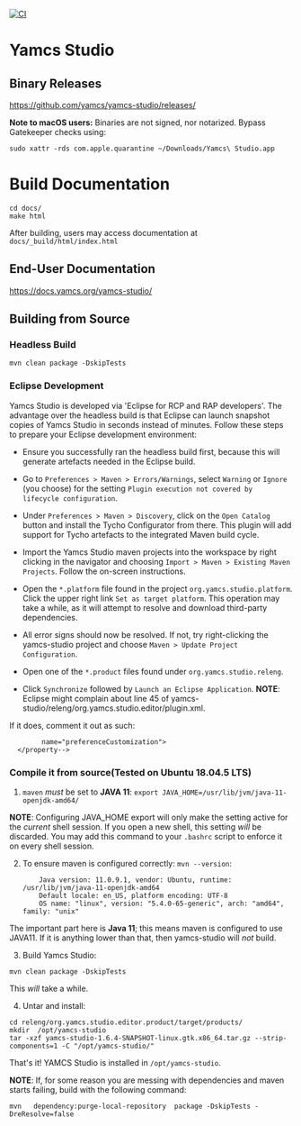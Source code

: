 
[![CI](https://github.com/WindhoverLabs/yamcs-studio/actions/workflows/ci.yml/badge.svg)](https://github.com/WindhoverLabs/yamcs-studio/actions/workflows/ci.yml)
# Yamcs Studio

## Binary Releases

https://github.com/yamcs/yamcs-studio/releases/

**Note to macOS users:** Binaries are not signed, nor notarized. Bypass Gatekeeper checks using:
```
sudo xattr -rds com.apple.quarantine ~/Downloads/Yamcs\ Studio.app
```

# Build Documentation
```
cd docs/
make html
```
After building, users may access documentation at `docs/_build/html/index.html`

## End-User Documentation

https://docs.yamcs.org/yamcs-studio/


## Building from Source

### Headless Build

```
mvn clean package -DskipTests
```


### Eclipse Development

Yamcs Studio is developed via 'Eclipse for RCP and RAP developers'. The advantage over the headless build is that Eclipse can launch snapshot copies of Yamcs Studio in seconds instead of minutes. Follow these steps to prepare your Eclipse development environment:

- Ensure you successfully ran the headless build first, because this will generate artefacts needed in the Eclipse build.

- Go to `Preferences > Maven > Errors/Warnings`, select `Warning` or `Ignore` (you choose) for the setting `Plugin execution not covered by lifecycle configuration`.

- Under `Preferences > Maven > Discovery`, click on the `Open Catalog` button and install the Tycho Configurator from there. This plugin will add support for Tycho artefacts to the integrated Maven build cycle.

- Import the Yamcs Studio maven projects into the workspace by right clicking in the navigator and choosing `Import > Maven > Existing Maven Projects`. Follow the on-screen instructions.

- Open the `*.platform` file found in the project `org.yamcs.studio.platform`. Click the upper right link `Set as target platform`. This operation may take a while, as it will attempt to resolve and download third-party dependencies.

- All error signs should now be resolved. If not, try right-clicking the yamcs-studio project and choose `Maven > Update Project Configuration`.

- Open one of the `*.product` files found under `org.yamcs.studio.releng`.

- Click `Synchronize` followed by `Launch an Eclipse Application`. **NOTE**: Eclipse might complain about line 45 of yamcs-studio/releng/org.yamcs.studio.editor/plugin.xml.

If it does, comment it out as such:

```<!--property
        name="preferenceCustomization">
  </property-->
```


### Compile it from source(Tested on Ubuntu 18.04.5 LTS)

1. `maven` _must_ be set to __JAVA 11__:
    `export JAVA_HOME=/usr/lib/jvm/java-11-openjdk-amd64/`

__NOTE__: Configuring JAVA_HOME export will only make the setting active for the _current_ shell session. If you open
           a new shell, this setting _will_ be discarded. You may add this command to your  `.bashrc` script to  enforce
            it on every shell session.

2. To ensure maven is configured correctly:
    `mvn --version`:
   
    ```
        Java version: 11.0.9.1, vendor: Ubuntu, runtime: /usr/lib/jvm/java-11-openjdk-amd64
        Default locale: en_US, platform encoding: UTF-8
        OS name: "linux", version: "5.4.0-65-generic", arch: "amd64", family: "unix"
    ```
    
The important part here is __Java 11__; this means maven is configured to use JAVA11. If it is anything lower than that,
then yamcs-studio will _not_ build.

3. Build Yamcs Studio:

```
mvn clean package -DskipTests
```

This _will_ take a while.

4. Untar and install:
```
cd releng/org.yamcs.studio.editor.product/target/products/
mkdir  /opt/yamcs-studio
tar -xzf yamcs-studio-1.6.4-SNAPSHOT-linux.gtk.x86_64.tar.gz --strip-components=1 -C "/opt/yamcs-studio/"

```

That's it! YAMCS Studio is installed in `/opt/yamcs-studio`.

**NOTE**: If, for some reason you are messing with dependencies and maven starts failing, build with the following command:

```
mvn   dependency:purge-local-repository  package -DskipTests -DreResolve=false
```

